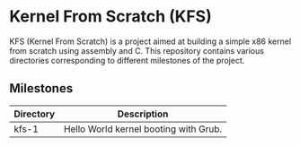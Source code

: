 # Kernel From Scratch (KFS)

KFS (Kernel From Scratch) is a project aimed at building a simple x86 kernel from scratch using assembly and C. This repository contains various directories corresponding to different milestones of the project.

## Milestones

| Directory | Description |
|-----------|-------------|
| kfs-1     | Hello World kernel booting with Grub. |

